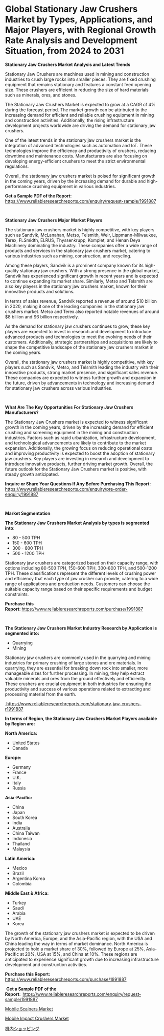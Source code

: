 <p><h1>Global Stationary Jaw Crushers Market by Types, Applications, and Major Players, with Regional Growth Rate Analysis and Development Situation, from 2024 to 2031</h1></p><p><strong>Stationary Jaw Crushers Market Analysis and Latest Trends</strong></p>
<p><p>Stationary Jaw Crushers are machines used in mining and construction industries to crush large rocks into smaller pieces. They are fixed crushing equipment that remains stationary and features a constant feed opening size. These crushers are efficient in reducing the size of hard materials such as minerals, ores, and stones.</p><p>The Stationary Jaw Crushers Market is expected to grow at a CAGR of 4% during the forecast period. The market growth can be attributed to the increasing demand for efficient and reliable crushing equipment in mining and construction activities. Additionally, the rising infrastructure development projects worldwide are driving the demand for stationary jaw crushers.</p><p>One of the latest trends in the stationary jaw crushers market is the integration of advanced technologies such as automation and IoT. These technologies improve the efficiency and productivity of crushers, reducing downtime and maintenance costs. Manufacturers are also focusing on developing energy-efficient crushers to meet the strict environmental regulations.</p><p>Overall, the stationary jaw crushers market is poised for significant growth in the coming years, driven by the increasing demand for durable and high-performance crushing equipment in various industries.</p></p>
<p><strong>Get a Sample PDF of the Report:&nbsp;</strong> <a href="https://www.reliableresearchreports.com/enquiry/request-sample/1991887">https://www.reliableresearchreports.com/enquiry/request-sample/1991887</a></p>
<p>&nbsp;</p>
<p><strong>Stationary Jaw Crushers Major Market Players</strong></p>
<p><p>The stationary jaw crushers market is highly competitive, with key players such as Sandvik, McLanahan, Metso, Telsmith, Weir, Lippmann-Milwaukee, Terex, FLSmidth, ELRUS, Thyssenkrupp, Komplet, and Henan Deya Machinery dominating the industry. These companies offer a wide range of products and services in the stationary jaw crushers market, catering to various industries such as mining, construction, and recycling.</p><p>Among these players, Sandvik is a prominent company known for its high-quality stationary jaw crushers. With a strong presence in the global market, Sandvik has experienced significant growth in recent years and is expected to continue expanding its market share. Similarly, Metso and Telsmith are also key players in the stationary jaw crushers market, known for their innovative products and solutions.</p><p>In terms of sales revenue, Sandvik reported a revenue of around $10 billion in 2020, making it one of the leading companies in the stationary jaw crushers market. Metso and Terex also reported notable revenues of around $8 billion and $6 billion respectively.</p><p>As the demand for stationary jaw crushers continues to grow, these key players are expected to invest in research and development to introduce advanced products and technologies to meet the evolving needs of their customers. Additionally, strategic partnerships and acquisitions are likely to shape the competitive landscape of the stationary jaw crushers market in the coming years.</p><p>Overall, the stationary jaw crushers market is highly competitive, with key players such as Sandvik, Metso, and Telsmith leading the industry with their innovative products, strong market presence, and significant sales revenue. These companies are expected to witness further growth and expansion in the future, driven by advancements in technology and increasing demand for stationary jaw crushers across various industries.</p></p>
<p>&nbsp;</p>
<p><strong>What Are The Key Opportunities For Stationary Jaw Crushers Manufacturers?</strong></p>
<p><p>The Stationary Jaw Crushers market is expected to witness significant growth in the coming years, driven by the increasing demand for efficient crushing and screening equipment in the mining and construction industries. Factors such as rapid urbanization, infrastructure development, and technological advancements are likely to contribute to the market expansion. Additionally, the growing focus on reducing operational costs and improving productivity is expected to boost the adoption of stationary jaw crushers. Key players are investing in research and development to introduce innovative products, further driving market growth. Overall, the future outlook for the Stationary Jaw Crushers market is positive, with steady growth anticipated.</p></p>
<p><strong>Inquire or Share Your Questions If Any Before Purchasing This Report:</strong> <a href="https://www.reliableresearchreports.com/enquiry/pre-order-enquiry/1991887">https://www.reliableresearchreports.com/enquiry/pre-order-enquiry/1991887</a></p>
<p>&nbsp;</p>
<p><strong>Market Segmentation</strong></p>
<p><strong>The Stationary Jaw Crushers Market Analysis by types is segmented into:</strong></p>
<p><ul><li>80 - 500 TPH</li><li>150 - 600 TPH</li><li>300 - 800 TPH</li><li>500 - 1200 TPH</li></ul></p>
<p><p>Stationary jaw crushers are categorized based on their capacity range, with options including 80-500 TPH, 150-600 TPH, 300-800 TPH, and 500-1200 TPH. These classifications represent the different levels of crushing power and efficiency that each type of jaw crusher can provide, catering to a wide range of applications and production needs. Customers can choose the suitable capacity range based on their specific requirements and budget constraints.</p></p>
<p><strong>Purchase this Report:&nbsp;</strong><a href="https://www.reliableresearchreports.com/purchase/1991887">https://www.reliableresearchreports.com/purchase/1991887</a></p>
<p>&nbsp;</p>
<p><strong>The Stationary Jaw Crushers Market Industry Research by Application is segmented into:</strong></p>
<p><ul><li>Quarrying</li><li>Mining</li></ul></p>
<p><p>Stationary jaw crushers are commonly used in the quarrying and mining industries for primary crushing of large stones and ore materials. In quarrying, they are essential for breaking down rock into smaller, more manageable sizes for further processing. In mining, they help extract valuable minerals and ores from the ground effectively and efficiently. These crushers are crucial equipment in both industries for ensuring the productivity and success of various operations related to extracting and processing material from the earth.</p></p>
<p><a href="https://www.reliableresearchreports.com/stationary-jaw-crushers-r1991887">&nbsp;https://www.reliableresearchreports.com/stationary-jaw-crushers-r1991887</a></p>
<p><strong>In terms of Region, the Stationary Jaw Crushers Market Players available by Region are:</strong></p>
<p>
    <p> <strong> North America: </strong>
        <ul>
            <li>United States</li>
            <li>Canada</li>
        </ul>
        </p> 
    <p> <strong> Europe: </strong>
        <ul>
            <li>Germany</li>
            <li>France</li>
            <li>U.K.</li>
            <li>Italy</li>
            <li>Russia</li>
        </ul>
        </p> 
    <p> <strong> Asia-Pacific: </strong>
        <ul>
            <li>China</li>
            <li>Japan</li>
            <li>South Korea</li>
            <li>India</li>
            <li>Australia</li>
            <li>China Taiwan</li>
            <li>Indonesia</li>
            <li>Thailand</li>
            <li>Malaysia</li>
        </ul>
        </p> 
    <p> <strong> Latin America: </strong>
        <ul>
            <li>Mexico</li>
            <li>Brazil</li>
            <li>Argentina Korea</li>
            <li>Colombia</li>
        </ul>
        </p> 
    <p> <strong> Middle East & Africa: </strong>
        <ul>
            <li>Turkey</li>
            <li>Saudi</li>
            <li>Arabia</li>
            <li>UAE</li>
            <li>Korea</li>
        </ul>
    </p>
    </p>
<p><p>The growth of the stationary jaw crushers market is expected to be driven by North America, Europe, and the Asia-Pacific region, with the USA and China leading the way in terms of market dominance. North America is projected to hold a market share of 30%, followed by Europe at 25%, Asia-Pacific at 20%, USA at 15%, and China at 10%. These regions are anticipated to experience significant growth due to increasing infrastructure development and construction activities.</p></p>
<p><strong>Purchase this Report: </strong><a href="https://www.reliableresearchreports.com/purchase/1991887">https://www.reliableresearchreports.com/purchase/1991887</a></p>
<p>&nbsp;<strong>Get a Sample PDF of the Report:&nbsp;&nbsp;</strong><a href="https://www.reliableresearchreports.com/enquiry/request-sample/1991887">https://www.reliableresearchreports.com/enquiry/request-sample/1991887</a></p>
<p><strong></strong></p>
<p><p><a href="https://github.com/brenzgnarento/Market-Research-Report-List-2/blob/main/mobile-scalpers-market.md">Mobile Scalpers Market</a></p><p><a href="https://github.com/jerrycopelandthomaswsqd8q/Market-Research-Report-List-2/blob/main/mobile-impact-crushers-market.md">Mobile Impact Crushers Market</a></p><p><a href="https://github.com/Sophiaard2003/Market-Research-Report-List-1/blob/main/873628027750.md">機内ショッピング</a></p></p>